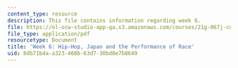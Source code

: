 ```yaml
---
content_type: resource
description: This file contains information regarding week 6.
file: https://ol-ocw-studio-app-qa.s3.amazonaws.com/courses/21g-067j-cultural-performances-of-asia-fall-2005/8db71b4aa323460b63d730bd0e7b8649_MIT21G_067JF05_dis_qs6.pdf
file_type: application/pdf
resourcetype: Document
title: 'Week 6: Hip-Hop, Japan and the Performance of Race'
uid: 8db71b4a-a323-460b-63d7-30bd0e7b8649
---
```

